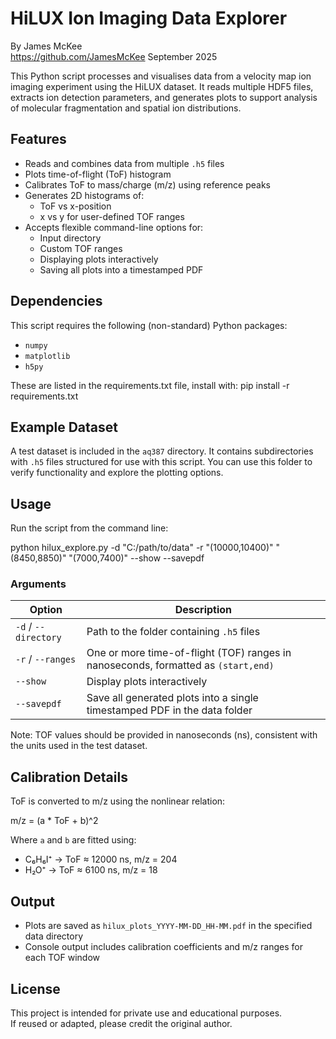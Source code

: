 # HiLUX Ion Imaging Data Explorer

By James McKee  
https://github.com/JamesMcKee 
September 2025

This Python script processes and visualises data from a velocity map ion imaging experiment using the HiLUX dataset. It reads multiple HDF5 files, extracts ion detection parameters, and generates plots to support analysis of molecular fragmentation and spatial ion distributions.

## Features

- Reads and combines data from multiple `.h5` files
- Plots time-of-flight (ToF) histogram
- Calibrates ToF to mass/charge (m/z) using reference peaks
- Generates 2D histograms of:
  - ToF vs x-position
  - x vs y for user-defined TOF ranges
- Accepts flexible command-line options for:
  - Input directory
  - Custom TOF ranges
  - Displaying plots interactively
  - Saving all plots into a timestamped PDF


## Dependencies

This script requires the following (non-standard) Python packages:

- `numpy`
- `matplotlib`
- `h5py`

These are listed in the requirements.txt file, install with: pip install -r requirements.txt


## Example Dataset

A test dataset is included in the `aq387` directory. It contains subdirectories with `.h5` files structured for use with this script. You can use this folder to verify functionality and explore the plotting options.


## Usage

Run the script from the command line:

python hilux_explore.py -d "C:/path/to/data" -r "(10000,10400)" "(8450,8850)" "(7000,7400)" --show --savepdf


### Arguments

| Option        | Description                                                                 |
|---------------|-----------------------------------------------------------------------------|
| `-d` / `--directory` | Path to the folder containing `.h5` files                              |
| `-r` / `--ranges`    | One or more time-of-flight (TOF) ranges in nanoseconds, formatted as `(start,end)` |
| `--show`      | Display plots interactively                                                 |
| `--savepdf`   | Save all generated plots into a single timestamped PDF in the data folder   |

Note: TOF values should be provided in nanoseconds (ns), consistent with the units used in the test dataset.


## Calibration Details

ToF is converted to m/z using the nonlinear relation:

m/z = (a * ToF + b)^2


Where `a` and `b` are fitted using:
- C₆H₆I⁺ → ToF ≈ 12000 ns, m/z = 204
- H₂O⁺ → ToF ≈ 6100 ns, m/z = 18


## Output

- Plots are saved as `hilux_plots_YYYY-MM-DD_HH-MM.pdf` in the specified data directory
- Console output includes calibration coefficients and m/z ranges for each TOF window


## License

This project is intended for private use and educational purposes.  
If reused or adapted, please credit the original author.
